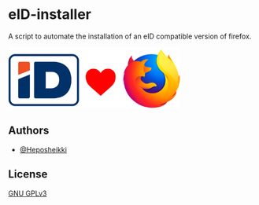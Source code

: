 
# eID-installer

A script to automate the installation of an eID compatible version of firefox.





 <img src="eid_logo_cmyk.webp.png" width="350" title="Logo">


## Authors

- [@Heposheikki](https://www.github.com/heposheikki)


## License

[GNU GPLv3 ](https://choosealicense.com/licenses/gpl-3.0/)

